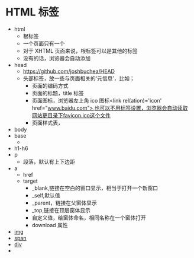 # HTML 标签

- html
  - 根标签
  - 一个页面只有一个
  - 对于 XHTML 页面来说，根标签可以是其他的标签
  - 没有的话，浏览器会自动添加
- head
  - https://github.com/joshbuchea/HEAD
  - 头部标签，放一些与页面相关的‘元信息’，比如；
    - 页面的编码方式<meta charset='utf=8'>
    - 页面的标题，title 标签
    - 页面图标，浏览器左上角 ico 图标<link rel(ation)='icon' href="www.baidu.com">,也可以不用标签设置，浏览器会自动读取网站更目录下favicon.ico这个文件
    - 页面样式表，<link rel="styleshet" href="a.css">
- body
- base
  - <base href="页面中所有相对路径的基准路径" target=“页面中所有链接的发开位置”>
- h1-h6
- p
  - 段落，默认有上下边距
- a
  - href
  - target
    - \_blank,链接在空白的窗口显示，相当于打开一个新窗口
    - \_self,默认值
    - \_parent，链接在父窗体显示
    - \_top,链接在顶层窗体显示
    - 自定义值，给窗体命名，相同名称在一个窗体打开
    - download 属性 <a href="www/asd.pdf" download="简爱.pdf">
- img
- span
- div
-
